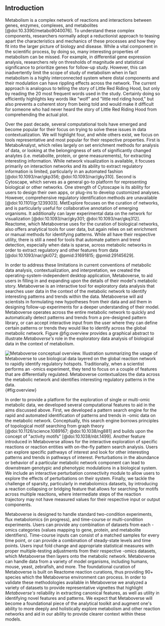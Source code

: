 ## Introduction

Metabolism is a complex network of reactions and interactions between genes, enzymes, complexes, and metabolites [@doi:10.3390/metabo9040076]. To understand these complex components, researchers normally adopt a reductionist approach to teasing apart the characteristics and mechanics of these processes and how they fit into the larger picture of biology and disease. While a vital component in the scientific process, by doing so, many interesting properties of metabolism can be missed. For example, in differential gene expression analysis, researchers rely on thresholds of magnitude and statistical significance to prioritize genes for follow-up study. However, this can inadvertently limit the scope of study of metabolism when in fact metabolism is a highly interconnected system where distal components and their modulation can have rippling effects across the network. The current approach is analogous to telling the story of Little Red Riding Hood, but only by reading the 20 most frequent words used in the study. Certainly doing so efficiently highlights key words like "wolf" and "little red riding hood," but also prevents a coherent story from being told and would make it difficult for someone who had never heard the story of Little Red Riding Hood from comprehending the actual plot.

Over the past decade, several computational tools have emerged and become popular for their focus on trying to solve these issues in data contextualization. We will highlight four, and while others exist, we focus on tools representative and most popular for their respective properties. First is MetaboAnalyst, which relies largely on set enrichment methods for analysis of data, or looking at the belongingness of sets of significantly changed analytes (i.e. metabolite, protein, or gene measurements), for extracting interesting information. While network visualization is available, it focuses primarily on interaction networks and its ability to extract regulatory information is limited, particularly in an automated fashion [@doi:10.1093/nar/gkp356; @doi:10.1093/nar/gky310]. Second is Cytoscape, which serves as a general go-to platform for representing biological or other networks. One strength of Cytoscape is its ability for users to design their own apps, or plug-ins to develop customized analyses. However, comprehensive regulatory identification methods are unavailable [@doi:10.1101/gr.1239303]. MetExplore focuses on the curation of networks, and is particularly useful for collaborative annotation of emerging organisms. It additionally can layer experimental data on the network for visualization [@doi:10.1093/nar/gky301; @doi:10.1093/nar/gkq312]. Reactome, which Metaboverse uses for the curation of biological networks, also offers analytical tools for user data, but again relies on set enrichment or manual methods for identifying patterns. While all have their respective utility, there is still a need for tools that automate pattern and trend detection, especially when data is sparse, across metabolic networks in order to extract regulatory and other features from data [@doi:10.1093/nar/gki072; @pmid:31691815; @pmid:29145629].

In order to address these limitations in current conventions of metabolic data analysis, contextualization, and interpretation, we created the operating-system-independent desktop application, Metaboverse, to aid users in filling in and expanding upon the details of their model's metabolic story. Metaboverse is an interactive tool for exploratory data analysis that searches user data in the context of the metabolic network to identify interesting patterns and trends within the data. Metaboverse will aid scientists in formulating new hypotheses from their data and aid them in designing follow-up experiments for a deeper understanding of their model. Metaboverse operates across the entire metabolic network to quickly and automatically detect patterns and trends from a pre-designed pattern library, or can accept interactive input from the user where they can define certain patterns or trends they would like to identify across the global metabolic network. Figure @fig:overview provides a graphical abstract to illustrate <i>Metaboverse's</i> role in the exploratory data analysis of biological data in the context of metabolism.

![
  **Metaboverse conceptual overview.**
  Illustration summarizing the usage of Metaboverse to use biological data layered on the global reaction network to rapidly identify regulatory hotspots. Traditionally, when a scientist performs an -omics experiment, they tend to focus on a couple of features that are differentially regulated. Metaboverse contextualizes the data across the metabolic network and identifies interesting regulatory patterns in the data.
](./content/figures/graphical_abstract.png "Square image"){#fig:overview}

In order to provide a platform for the exploration of single or multi-omic metabolic data, we developed several computational features to aid in the aims discussed above. First, we developed a pattern search engine for the rapid and automated identification of patterns and trends in -omic data on the metabolic network. Conceptually, this search engine borrows principles of topological motif searching from graph theory [@doi:10.1126/science.1089167; @doi:10.1038/ng881] and builds upon the concept of "activity motifs" [@doi:10.1038/nbt.1499]. Another feature introduced in Metaboverse allows for the interactive exploration of specific reactions or reaction entities with on-the-fly pattern search analysis. Users can explore specific pathways of interest and look for other interesting patterns and trends in pathways of interest. Perturbations in the abundance or behavior of a particular metabolic network component can lead to downstream genotypic and phenotypic modulations in a biological system. We include an interactive perturbation connectivity module to allow users to explore the effects of perturbations on their system. Finally, we tackle the challenge of sparsity, particularly in metabolomics datasets, by introducing a reaction collapsing or bridging feature that allows for searching for motifs across multiple reactions, where intermediate steps of the reaction trajectory may not have measured values for their respective input or output components.

Metaboverse is designed to handle standard two-condition experiments, flux metabolomics (in progress), and time-course or multi-condition experiments. Users can provide any combination of datasets from each -omics categories (values mapping to gene, protein, and metabolite identifiers). Time-course inputs can consist of a matched samples for every time point, or can provide a combination of steady-state levels and time points. Users input fold change and appropriate statistical measures with proper multiple-testing adjustments from their respective -omics datasets, which Metaboverse then layers onto the metabolic network. Metaboverse can handle data from a variety of model organisms, including humans, mouse, yeast, zebrafish, and more. The foundational curation of Metaboverse is built on Reactome reaction curations, thus providing 90+ species which the Metaboverse environment can process. In order to validate these methodologies available in Metaboverse we analyzed a variety of datasets to provide representative vignettes that highlight <i>Metaboverse's</i> reliability in extracting canonical features, as well as utility in identifying novel features and patterns. We expect that Metaboverse will become a foundational piece of the analytical toolkit and augment one's ability to more deeply and holistically explore metabolism and other reaction networks and aid in our ability to provide clearer context within these models.
